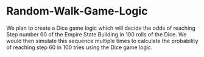# Random-Walk-Game-Logic
We plan to create a Dice game logic which will decide the odds of reaching Step number 60 of the Empire State Building in 100 rolls of the Dice. We would then simulate this sequence multiple times to calculate the probability of reaching step 60 in 100 tries using the Dice game logic.
